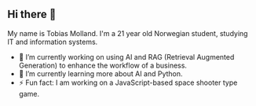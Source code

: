 ## Hi there 👋
My name is Tobias Molland. I'm a 21 year old Norwegian student, studying IT and information systems.
- 🔭 I’m currently working on using AI and RAG (Retrieval Augmented Generation) to enhance the workflow of a business.
- 🌱 I’m currently learning more about AI and Python.
- ⚡ Fun fact: I am working on a JavaScript-based space shooter type game.

<!--
**ToBeAss/ToBeAss** is a ✨ _special_ ✨ repository because its `README.md` (this file) appears on your GitHub profile.

Here are some ideas to get you started:


- 👯 I’m looking to collaborate on ...
- 🤔 I’m looking for help with ...
- 💬 Ask me about ...
- 📫 How to reach me: ...
- 😄 Pronouns: ...
-->
